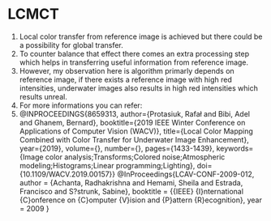 # LCMCT
1. Local color transfer from reference image is achieved but there could be a possibility for global transfer.
2. To counter balance that effect there comes an extra processing step which helps in transferring useful information from reference image.
3. However, my observation here is algorithm primarly depends on reference image, if there exists a reference image with high red intensities, underwater images also results in high red intensities which results unreal.
4. For more informations you can refer:
5. @INPROCEEDINGS{8659313,
  author={Protasiuk, Rafał and Bibi, Adel and Ghanem, Bernard},
  booktitle={2019 IEEE Winter Conference on Applications of Computer Vision (WACV)}, 
  title={Local Color Mapping Combined with Color Transfer for Underwater Image Enhancement}, 
  year={2019},
  volume={},
  number={},
  pages={1433-1439},
  keywords={Image color analysis;Transforms;Colored noise;Atmospheric modeling;Histograms;Linear programming;Lighting},
  doi={10.1109/WACV.2019.00157}}
 @InProceedings{LCAV-CONF-2009-012,
    author      = {Achanta, Radhakrishna and Hemami, Sheila and Estrada,
                  Francisco and S?strunk, Sabine},
    booktitle   = {{IEEE} {I}nternational {C}onference on {C}omputer
                  {V}ision and {P}attern {R}ecognition},
    year        = 2009
 }
